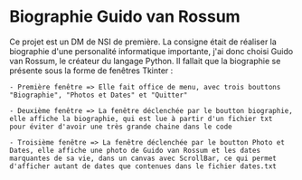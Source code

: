 # Biographie Guido van Rossum

Ce projet est un DM de NSI de première. La consigne était de réaliser la biographie d'une personalité informatique importante, j'ai donc choisi Guido van Rossum, le créateur du langage Python. Il fallait que la biographie se présente sous la forme de fenêtres Tkinter :

    - Première fenêtre => Elle fait office de menu, avec trois bouttons "Biographie", "Photos et Dates" et "Quitter"

    - Deuxième fenêtre => La fenêtre déclenchée par le boutton biographie, elle affiche la biographie, qui est lue à partir d'un fichier txt 
    pour éviter d'avoir une très grande chaine dans le code

    - Troisième fenêtre => La fenêtre déclenchée par le boutton Photo et Dates, elle affiche une photo de Guido van Rossum et les dates marquantes de sa vie, dans un canvas avec ScrollBar, ce qui permet d'afficher autant de dates que contenues dans le fichier dates.txt